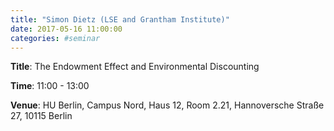 ```yaml
---
title: "Simon Dietz (LSE and Grantham Institute)"
date: 2017-05-16 11:00:00
categories: #seminar
---
```


**Title**: The Endowment Effect and Environmental Discounting  

**Time**: 11:00 - 13:00  

**Venue**: HU Berlin, Campus Nord, Haus 12, Room 2.21, Hannoversche Straße 27, 10115 Berlin
